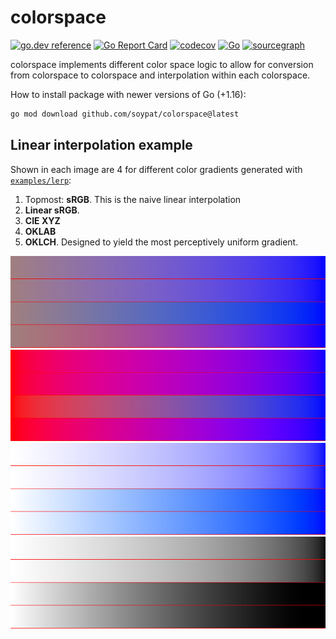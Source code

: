 # colorspace
[![go.dev reference](https://pkg.go.dev/badge/github.com/soypat/colorspace)](https://pkg.go.dev/github.com/soypat/colorspace)
[![Go Report Card](https://goreportcard.com/badge/github.com/soypat/colorspace)](https://goreportcard.com/report/github.com/soypat/colorspace)
[![codecov](https://codecov.io/gh/soypat/colorspace/branch/main/graph/badge.svg)](https://codecov.io/gh/soypat/colorspace)
[![Go](https://github.com/soypat/colorspace/actions/workflows/go.yml/badge.svg)](https://github.com/soypat/colorspace/actions/workflows/go.yml)
[![sourcegraph](https://sourcegraph.com/github.com/soypat/colorspace/-/badge.svg)](https://sourcegraph.com/github.com/soypat/colorspace?badge)

colorspace implements different color space logic to allow for conversion from colorspace to colorspace and interpolation within each colorspace.

How to install package with newer versions of Go (+1.16):
```sh
go mod download github.com/soypat/colorspace@latest
```

## Linear interpolation example
Shown in each image are 4  for different color gradients generated with [`examples/lerp`](./examples/lerp/lerp.go):
1. Topmost: **sRGB**. This is the naive linear interpolation
2. **Linear sRGB**. 
3. **CIE XYZ**
4. **OKLAB**
5. **OKLCH**. Designed to yield the most perceptively uniform gradient.


![greyred to blue lerp](./greyred-blue.png)
![red to blue lerp](./red-blue.png)
![white to blue lerp](./white-blue.png)
![white to black lerp](./white-black.png)
